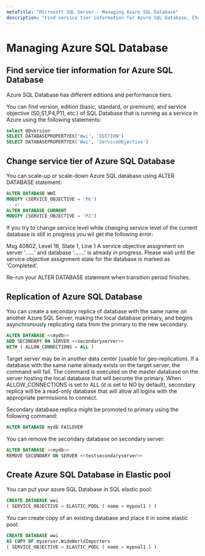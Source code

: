 ```yaml
---
metaTitle: "Microsoft SQL Server - Managing Azure SQL Database"
description: "Find service tier information for Azure SQL Database, Change service tier of Azure SQL Database, Replication of Azure SQL Database, Create Azure SQL Database in Elastic pool"
---
```


# Managing Azure SQL Database



## Find service tier information for Azure SQL Database


Azure SQL Database has different editions and performance tiers.

You can find version, edition (basic, standard, or premium), and service objective (S0,S1,P4,P11, etc.) of SQL Database that is running as a service in Azure using the following statements:

```sql
select @@version
SELECT DATABASEPROPERTYEX('Wwi', 'EDITION')
SELECT DATABASEPROPERTYEX('Wwi', 'ServiceObjective')

```



## Change service tier of Azure SQL Database


You can scale-up or scale-down Azure SQL database using ALTER DATABASE statement:

```sql
ALTER DATABASE WWI
MODIFY (SERVICE_OBJECTIVE = 'P6')
-- or
ALTER DATABASE CURRENT
MODIFY (SERVICE_OBJECTIVE = 'P2')

```

If you try to change service level while changing service level of the current database is still in progress you wil get the following error:

> 
<p>Msg 40802, Level 16, State 1, Line 1 A service objective assignment on
server '......' and database '.......' is already in progress.
Please wait until the service objective assignment state for the
database is marked as 'Completed'.</p>


Re-run your ALTER DATABASE statement when transition period finishes.



## Replication of Azure SQL Database


You can create a secondary replica of database with the same name on another Azure SQL Server, making the local database primary, and begins asynchronously replicating data from the primary to the new secondary.

```sql
ALTER DATABASE <<mydb>>
ADD SECONDARY ON SERVER <<secondaryserver>>
WITH ( ALLOW_CONNECTIONS = ALL ) 

```

Target server may be in another data center (usable for geo-replication).
If a database with the same name already exists on the target server, the command will fail. The command is executed on the master database on the server hosting the local database that will become the primary.
When ALLOW_CONNECTIONS is set to ALL (it is set to NO by default), secondary replica will be a read-only database that will allow all logins with the appropriate permissions to connect.

Secondary database replica might be promoted to primary using the following command:

```sql
ALTER DATABASE mydb FAILOVER 

```

You can remove the secondary database on secondary server:

```sql
ALTER DATABASE <<mydb>>
REMOVE SECONDARY ON SERVER <<testsecondaryserver>>

```



## Create Azure SQL Database in Elastic pool


You can put your azure SQL Database in SQL elastic pool:

```sql
CREATE DATABASE wwi
( SERVICE_OBJECTIVE = ELASTIC_POOL ( name = mypool1 ) ) 

```

You can create copy of an existing database and place it in some elastic pool:

```sql
CREATE DATABASE wwi
AS COPY OF myserver.WideWorldImporters  
( SERVICE_OBJECTIVE = ELASTIC_POOL ( name = mypool1 ) ) 

```

